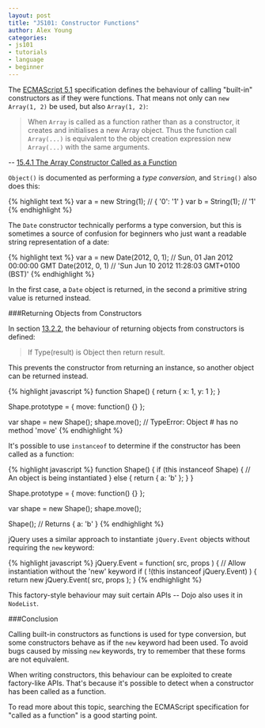 ```yaml
---
layout: post
title: "JS101: Constructor Functions"
author: Alex Young
categories: 
- js101
- tutorials
- language
- beginner
---
```


The [ECMAScript 5.1](http://www.ecma-international.org/publications/standards/Ecma-262.htm) specification defines the behaviour of calling "built-in" constructors as if they were functions.  That means not only can `new Array(1, 2)` be used, but also `Array(1, 2)`:

> When `Array` is called as a function rather than as a constructor, it creates and initialises a new Array object. Thus the function call `Array(...)` is equivalent to the object creation expression new `Array(...)` with the same arguments.

-- [15.4.1 The Array Constructor Called as a Function](http://es5.github.com/#x15.4.1)

`Object()` is documented as performing a _type conversion_, and `String()` also does this:

{% highlight text %}
var a = new String(1);
// { '0': '1' }
var b = String(1);
// '1'
{% endhighlight %}

The `Date` constructor technically performs a type conversion, but this is sometimes a source of confusion for beginners who just want a readable string representation of a date:

{% highlight text %}
var a = new Date(2012, 0, 1);
// Sun, 01 Jan 2012 00:00:00 GMT
Date(2012, 0, 1)
// 'Sun Jun 10 2012 11:28:03 GMT+0100 (BST)'
{% endhighlight %}

In the first case, a `Date` object is returned, in the second a primitive string value is returned instead.

###Returning Objects from Constructors

In section [13.2.2](http://es5.github.com/#x13.2.2), the behaviour of returning objects from constructors is defined:

> If Type(result) is Object then return result.

This prevents the constructor from returning an instance, so another object can be returned instead.

{% highlight javascript %}
function Shape() {
  return {
    x: 1, y: 1
  };
}

Shape.prototype = {
  move: function() {}
};

var shape = new Shape();
shape.move();
// TypeError: Object #<Object> has no method 'move'
{% endhighlight %}

It's possible to use `instanceof` to determine if the constructor has been called as a function:

{% highlight javascript %}
function Shape() {
  if (this instanceof Shape) {
    // An object is being instantiated
  } else {
    return {
      a: 'b'
    };
  }
}

Shape.prototype = {
  move: function() {}
};

var shape = new Shape();
shape.move();

Shape(); // Returns { a: 'b' }
{% endhighlight %}

jQuery uses a similar approach to instantiate `jQuery.Event` objects without requiring the `new` keyword:

{% highlight javascript %}
jQuery.Event = function( src, props ) {
  // Allow instantiation without the 'new' keyword
  if ( !(this instanceof jQuery.Event) ) {
    return new jQuery.Event( src, props );
  }
{% endhighlight %}

This factory-style behaviour may suit certain APIs -- Dojo also uses it in `NodeList`.

###Conclusion

Calling built-in constructors as functions is used for type conversion, but some constructors behave as if the `new` keyword had been used.  To avoid bugs caused by missing `new` keywords, try to remember that these forms are not equivalent.

When writing constructors, this behaviour can be exploited to create factory-like APIs.  That's because it's possible to detect when a constructor has been called as a function.

To read more about this topic, searching the ECMAScript specification for "called as a function" is a good starting point.
